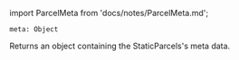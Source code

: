import ParcelMeta from 'docs/notes/ParcelMeta.md';

```flow
meta: Object
```
Returns an object containing the StaticParcels's meta data. 
